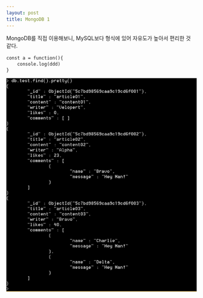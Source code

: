 ```yaml
---
layout: post
title: MongoDB 1
---
```


MongoDB를 직접 이용해보니, MySQL보다 형식에 있어 자유도가 높아서 편리한 것 같다.

```
const a = function(){
    console.log(ddd) 
}
```


<img src="../images/mongodb1.PNG" style="width : 500px , height : 400px" />
 